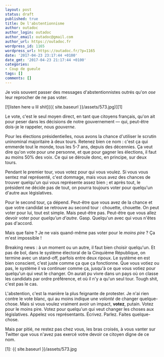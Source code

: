 ```yaml
---
layout: post
status: draft
published: true
title: De l'abstentionnisme
author: outadoc
author_login: outadoc
author_email: outadoc@gmail.com
author_url: https://outadoc.fr
wordpress_id: 1165
wordpress_url: https://outadoc.fr/?p=1165
date: '2017-04-23 23:17:44 +0100'
date_gmt: '2017-04-23 21:17:44 +0100'
categories:
- Coup de gueule
tags: []
comments: []
---
```

Je vois souvent passer des messages d'abstentionnistes outrés qu'on *ose* leur reprocher de ne pas voter.

[![listen here u lil shit]({{ site.baseurl }}/assets/573.jpg)][1]

Le vote, c'est le seul moyen direct, en tant que citoyens français, qu'on ait pour peser dans les décisions de notre gouvernement — qui, peut-être dois-je le rappeler, nous *gouverne*.

Pour les élections présidentielles, nous avons la chance d'utiliser le scrutin uninominal majoritaire à deux tours. Retenez bien ce nom : c'est ça qui emmerde tout le monde, tous les 5-7 ans, depuis des décennies. Ça veut dire qu'on vote pour *une* personne, et que pour gagner les élections, il faut au moins 50% des voix. Ce qui se déroule donc, en principe, sur deux tours.

Pendant le premier tour, vous votez pour qui vous voulez. Si vous vous sentez mal représenté, c'est dommage, mais vous avez des chances de trouver quelqu'un qui vous représente assez bien ; et après tout, le président ne décide pas de tout, on pourra toujours voter pour quelqu'un d'autre aux législatives.

Pour le second tour, ça dépend. Peut-être que vous avez de la chance et que votre candidat se retrouve au second tour : chouette, chouette. On peut voter pour lui, tout est simple. Mais peut-être pas. Peut-être que vous allez devoir voter pour *quelqu'un d'autre*. Gasp. Quelqu'un avec qui vous n'êtes pas d'accord.

Mais que faire ? Je ne vais quand-même pas voter pour le *moins pire* ? Ça m'est impossible !

Breaking news : à un moment ou un autre, il faut bien choisir quelqu'un. Et pas de bol, dans le système électoral de la Cinquième République, on termine avec un stand-off, parfois entre deux ripoux. Le système en est bien conscient, c'est juste comme ça que ça fonctionne. Que vous votiez ou pas, le système il va continuer comme ça, jusqu'à ce que vous votiez pour quelqu'un qui veut le changer. On aurait pu vivre dans un pays où on classe les candidats par ordre préférence, et où il n'y a qu'un seul tour. Tough shit, c'est pas le cas.

L'abstention, c'est la manière la plus feignante de protester. Je n'ai rien contre le vote blanc, qui au moins indique une *volonté* de changer quelque-chose. Mais si vous voulez vraiment avoir un impact, **votez**, putain. Votez pour le moins pire. Votez pour quelqu'un qui veut changer les choses aux législatives. Appelez vos représentants. Écrivez. Parlez. Faites quelque-chose.

Mais par pitié, ne restez pas chez vous, les bras croisés, à vous vanter sur Twitter que vous n'avez pas exercé votre devoir ce citoyen digne de ce nom.

[1]: {{ site.baseurl }}/assets/573.jpg
